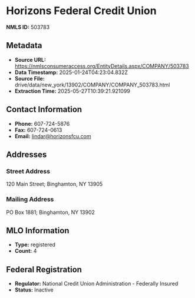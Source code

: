 # Horizons Federal Credit Union

**NMLS ID:** 503783

## Metadata
- **Source URL:** https://nmlsconsumeraccess.org/EntityDetails.aspx/COMPANY/503783
- **Data Timestamp:** 2025-01-24T04:23:04.832Z
- **Source File:** drive/data/new_york/13902/COMPANY/COMPANY_503783.html
- **Extraction Time:** 2025-05-27T10:39:21.921099

## Contact Information
- **Phone:** 607-724-5876
- **Fax:** 607-724-0613
- **Email:** lindar@horizonsfcu.com

## Addresses
### Street Address
120 Main Street; Binghamton, NY 13905

### Mailing Address
PO Box 1881; Binghamton, NY 13902

## MLO Information
- **Type:** registered
- **Count:** 4

## Federal Registration
- **Regulator:** National Credit Union Administration - Federally Insured
- **Status:** Inactive
